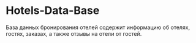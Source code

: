 # Hotels-Data-Base
База данных бронирования отелей содержит информацию об отелях, гостях, заказах, а также отзывы на отели от гостей.
